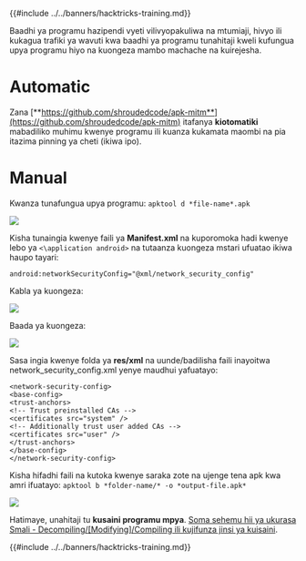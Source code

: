 {{#include ../../banners/hacktricks-training.md}}

Baadhi ya programu hazipendi vyeti vilivyopakuliwa na mtumiaji, hivyo ili kukagua trafiki ya wavuti kwa baadhi ya programu tunahitaji kweli kufungua upya programu hiyo na kuongeza mambo machache na kuirejesha.

# Automatic

Zana [**https://github.com/shroudedcode/apk-mitm**](https://github.com/shroudedcode/apk-mitm) itafanya **kiotomatiki** mabadiliko muhimu kwenye programu ili kuanza kukamata maombi na pia itazima pinning ya cheti (ikiwa ipo).

# Manual

Kwanza tunafungua upya programu: `apktool d *file-name*.apk`

![](../../images/img9.png)

Kisha tunaingia kwenye faili ya **Manifest.xml** na kuporomoka hadi kwenye lebo ya `<\application android>` na tutaanza kuongeza mstari ufuatao ikiwa haupo tayari:

`android:networkSecurityConfig="@xml/network_security_config"`

Kabla ya kuongeza:

![](../../images/img10.png)

Baada ya kuongeza:

![](../../images/img11.png)

Sasa ingia kwenye folda ya **res/xml** na uunde/badilisha faili inayoitwa network_security_config.xml yenye maudhui yafuatayo:
```markup
<network-security-config>
<base-config>
<trust-anchors>
<!-- Trust preinstalled CAs -->
<certificates src="system" />
<!-- Additionally trust user added CAs -->
<certificates src="user" />
</trust-anchors>
</base-config>
</network-security-config>
```
Kisha hifadhi faili na kutoka kwenye saraka zote na ujenge tena apk kwa amri ifuatayo: `apktool b *folder-name/* -o *output-file.apk*`

![](../../images/img12.png)

Hatimaye, unahitaji tu **kusaini programu mpya**. [Soma sehemu hii ya ukurasa Smali - Decompiling/\[Modifying\]/Compiling ili kujifunza jinsi ya kuisaini](smali-changes.md#sing-the-new-apk).

{{#include ../../banners/hacktricks-training.md}}
